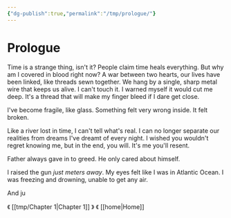 ```yaml
---
{"dg-publish":true,"permalink":"/tmp/prologue/"}
---
```



# Prologue

<div class=drop-cap> Time is a strange thing, isn't it? People claim time heals everything. But why am I covered in blood right now? A war between two hearts, our lives have been linked, like threads sewn together. We hang by a single, sharp metal wire that keeps us alive. I can't touch it. I warned myself it would cut me deep. It's a thread that will make my finger bleed if I dare get close. </div>

I've become fragile, like glass. Something felt very wrong inside. It felt broken.

Like a river lost in time, I can't tell what's real. I can no longer separate our realities from dreams I've dreamt of every night. I wished you wouldn't regret knowing me, but in the end, you will. It's me you'll resent.

Father always gave in to greed. He only cared about himself.

I raised the gun *just meters away*. My eyes felt like I was in Atlantic Ocean. I was freezing and drowning, unable to get any air.

And ju

《 [[tmp/Chapter 1\|Chapter 1]] 》
《 [[home\|Home]]
